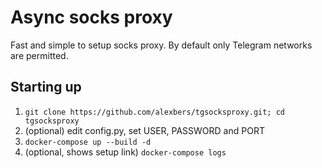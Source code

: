 # Async socks proxy #

Fast and simple to setup socks proxy. By default only Telegram networks are permitted.


## Starting up ##
    
1. `git clone https://github.com/alexbers/tgsocksproxy.git; cd tgsocksproxy`
2. (optional) edit config.py, set USER, PASSWORD and PORT
3. `docker-compose up --build -d`
4. (optional, shows setup link) `docker-compose logs`

